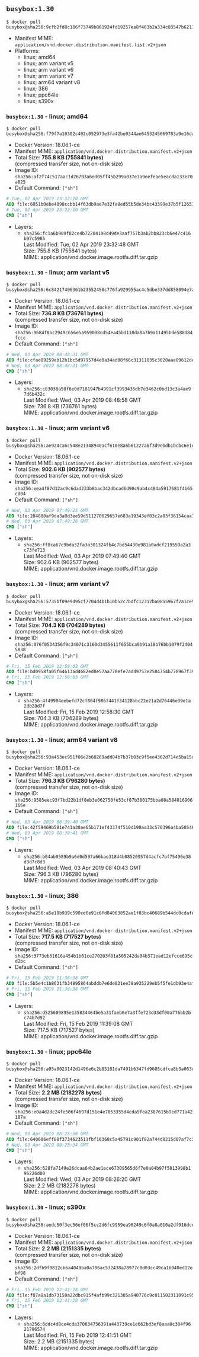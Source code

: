 ## `busybox:1.30`

```console
$ docker pull busybox@sha256:9cfb2fd8c186f73749b861924fd19257ea8f463b2a334c03547b621191ea9df8
```

-	Manifest MIME: `application/vnd.docker.distribution.manifest.list.v2+json`
-	Platforms:
	-	linux; amd64
	-	linux; arm variant v5
	-	linux; arm variant v6
	-	linux; arm variant v7
	-	linux; arm64 variant v8
	-	linux; 386
	-	linux; ppc64le
	-	linux; s390x

### `busybox:1.30` - linux; amd64

```console
$ docker pull busybox@sha256:f79f7a10302c402c052973e3fa42be0344ae6453245669783a9e16da3d56d5b4
```

-	Docker Version: 18.06.1-ce
-	Manifest MIME: `application/vnd.docker.distribution.manifest.v2+json`
-	Total Size: **755.8 KB (755841 bytes)**  
	(compressed transfer size, not on-disk size)
-	Image ID: `sha256:af2f74c517aac1d26793a6ed05ff45b299a037e1a9eefeae5eacda133e70a825`
-	Default Command: `["sh"]`

```dockerfile
# Tue, 02 Apr 2019 23:32:10 GMT
ADD file:6051b0ebe4098ccbb14f63db9ae7e32fa8ed55b5de34bc43399e37b5f12651b6 in / 
# Tue, 02 Apr 2019 23:32:10 GMT
CMD ["sh"]
```

-	Layers:
	-	`sha256:fc1a6b909f82ce4b72204198d49de3aaf757b3ab2bb823cb6e47c416b97c5985`  
		Last Modified: Tue, 02 Apr 2019 23:32:48 GMT  
		Size: 755.8 KB (755841 bytes)  
		MIME: application/vnd.docker.image.rootfs.diff.tar.gzip

### `busybox:1.30` - linux; arm variant v5

```console
$ docker pull busybox@sha256:6c84217406361b23552450c776fa929955ac4c5dbe337dd858094e7a79109003
```

-	Docker Version: 18.06.1-ce
-	Manifest MIME: `application/vnd.docker.distribution.manifest.v2+json`
-	Total Size: **736.8 KB (736761 bytes)**  
	(compressed transfer size, not on-disk size)
-	Image ID: `sha256:9684f8bc2949c656e5a959008cd54ea45bd110da8a7b9a11495bde588d84fccc`
-	Default Command: `["sh"]`

```dockerfile
# Wed, 03 Apr 2019 08:48:31 GMT
ADD file:cfae89259ab12b1bc5d97957d4e0a34ad08f66c31311835c3020aae89612de28 in / 
# Wed, 03 Apr 2019 08:48:31 GMT
CMD ["sh"]
```

-	Layers:
	-	`sha256:c83038a50f6e0d7181947b4991cf3993435db7e3462c0bd13c3a4ae97d6b432c`  
		Last Modified: Wed, 03 Apr 2019 08:48:58 GMT  
		Size: 736.8 KB (736761 bytes)  
		MIME: application/vnd.docker.image.rootfs.diff.tar.gzip

### `busybox:1.30` - linux; arm variant v6

```console
$ docker pull busybox@sha256:ae924ca6c548e21348940acf610e8a6b61227a6f3d9ebdb1bcbc6e1ea0a51b26
```

-	Docker Version: 18.06.1-ce
-	Manifest MIME: `application/vnd.docker.distribution.manifest.v2+json`
-	Total Size: **902.6 KB (902577 bytes)**  
	(compressed transfer size, not on-disk size)
-	Image ID: `sha256:eea4f87d12ac9c6dad233b8bac342dbcad6d90c9ab4c484a5917681f4b65cd04`
-	Default Command: `["sh"]`

```dockerfile
# Wed, 03 Apr 2019 07:49:25 GMT
ADD file:284880af9da3a0d3ee59d511270629657e683a19343ef03c2a83f36154caa77c in / 
# Wed, 03 Apr 2019 07:49:26 GMT
CMD ["sh"]
```

-	Layers:
	-	`sha256:ff0ca67c9bda32fa3a301324fb4c7bd54430e981a0adcf219559a2a3c73fe713`  
		Last Modified: Wed, 03 Apr 2019 07:49:40 GMT  
		Size: 902.6 KB (902577 bytes)  
		MIME: application/vnd.docker.image.rootfs.diff.tar.gzip

### `busybox:1.30` - linux; arm variant v7

```console
$ docker pull busybox@sha256:5735bf09e9d95cf7704d4b1b10b52c7bdfc12312ba0855967f2a1ce998aa9c49
```

-	Docker Version: 18.06.1-ce
-	Manifest MIME: `application/vnd.docker.distribution.manifest.v2+json`
-	Total Size: **704.3 KB (704289 bytes)**  
	(compressed transfer size, not on-disk size)
-	Image ID: `sha256:076f0534356f9c34071c3160d3455611f655bca9b91a18b76bb1079f24045838`
-	Default Command: `["sh"]`

```dockerfile
# Fri, 15 Feb 2019 12:58:03 GMT
ADD file:bd0958fa05f64613ad4682ed0e57aa778efe7add9753e2584754b770967f39dd in / 
# Fri, 15 Feb 2019 12:58:03 GMT
CMD ["sh"]
```

-	Layers:
	-	`sha256:4f49904eebefd72cf804f986f441f34128bbc22e21a2d76446e39e1a2db28d7f`  
		Last Modified: Fri, 15 Feb 2019 12:58:30 GMT  
		Size: 704.3 KB (704289 bytes)  
		MIME: application/vnd.docker.image.rootfs.diff.tar.gzip

### `busybox:1.30` - linux; arm64 variant v8

```console
$ docker pull busybox@sha256:93a453ec951f06e2b60269add04b7b37b03c9f5ee4362d714e5ba15d3c4c0f77
```

-	Docker Version: 18.06.1-ce
-	Manifest MIME: `application/vnd.docker.distribution.manifest.v2+json`
-	Total Size: **796.3 KB (796280 bytes)**  
	(compressed transfer size, not on-disk size)
-	Image ID: `sha256:9585eec93f7bd22b1df8eb3e062750fe53cf87b380175bba08a584816906166e`
-	Default Command: `["sh"]`

```dockerfile
# Wed, 03 Apr 2019 08:39:40 GMT
ADD file:42f59469b581e741a30ae65b171ef43374f510d190aa33c570396a4ba5054643 in / 
# Wed, 03 Apr 2019 08:39:41 GMT
CMD ["sh"]
```

-	Layers:
	-	`sha256:b04ab0589b9a6d0d597a66bae318d4b08520957d4acfc7bf75496e38d3d7c8d3`  
		Last Modified: Wed, 03 Apr 2019 08:40:43 GMT  
		Size: 796.3 KB (796280 bytes)  
		MIME: application/vnd.docker.image.rootfs.diff.tar.gzip

### `busybox:1.30` - linux; 386

```console
$ docker pull busybox@sha256:a5e18b939c590ce6e91c6fd84063852ae1f83bc40689b544dc0cdafe85ff24ec
```

-	Docker Version: 18.06.1-ce
-	Manifest MIME: `application/vnd.docker.distribution.manifest.v2+json`
-	Total Size: **717.5 KB (717527 bytes)**  
	(compressed transfer size, not on-disk size)
-	Image ID: `sha256:3773eb31616a454b1b61ce270203f81a505242da04b371ead12efcce695cd2bc`
-	Default Command: `["sh"]`

```dockerfile
# Fri, 15 Feb 2019 11:38:38 GMT
ADD file:5b5e4c1b8631fb34895864abddb7e6de831ee38a935229eb5f5fe1db93e4afe1 in / 
# Fri, 15 Feb 2019 11:38:38 GMT
CMD ["sh"]
```

-	Layers:
	-	`sha256:d525609895e135834464be5a31faeb6e7a3ffe723d33df00a776bb2bc74b7d92`  
		Last Modified: Fri, 15 Feb 2019 11:39:08 GMT  
		Size: 717.5 KB (717527 bytes)  
		MIME: application/vnd.docker.image.rootfs.diff.tar.gzip

### `busybox:1.30` - linux; ppc64le

```console
$ docker pull busybox@sha256:a05a8023142d1496e6c2b85101da7491b6347fd9605cdfca8b3a063dfa948748
```

-	Docker Version: 18.06.1-ce
-	Manifest MIME: `application/vnd.docker.distribution.manifest.v2+json`
-	Total Size: **2.2 MB (2182278 bytes)**  
	(compressed transfer size, not on-disk size)
-	Image ID: `sha256:e0a4d2dc24fe506f4697d151e4e7053355d4cda9fea2387615b9ed771a42187a`
-	Default Command: `["sh"]`

```dockerfile
# Wed, 03 Apr 2019 08:25:30 GMT
ADD file:640606eff88f3734623511fbf16368c5a45791c901f82a744d8215d07af7c3df in / 
# Wed, 03 Apr 2019 08:25:34 GMT
CMD ["sh"]
```

-	Layers:
	-	`sha256:628fa7149e26dcaa64b2ae1ece67309565d6f7e0a04b97f5813998b196226d80`  
		Last Modified: Wed, 03 Apr 2019 08:26:20 GMT  
		Size: 2.2 MB (2182278 bytes)  
		MIME: application/vnd.docker.image.rootfs.diff.tar.gzip

### `busybox:1.30` - linux; s390x

```console
$ docker pull busybox@sha256:aedc50f3ec56ef06f5cc2d6fc9959ea96249c6f0a8a010a2df916dce5ac0edc2
```

-	Docker Version: 18.06.1-ce
-	Manifest MIME: `application/vnd.docker.distribution.manifest.v2+json`
-	Total Size: **2.2 MB (2151335 bytes)**  
	(compressed transfer size, not on-disk size)
-	Image ID: `sha256:2dfb9f9812cb6a4049ba0a706ac532438a78977c0d03cc49ca16040ed12ebf98`
-	Default Command: `["sh"]`

```dockerfile
# Fri, 15 Feb 2019 12:41:28 GMT
ADD file:f87a8a1db73150a22dbc915f4afb99c321305a940776c9c011502311091c9525 in / 
# Fri, 15 Feb 2019 12:41:28 GMT
CMD ["sh"]
```

-	Layers:
	-	`sha256:6ddc4d8ce4cda370634756391a443739ce1e662bd3ef8aaa0c384f9621796574`  
		Last Modified: Fri, 15 Feb 2019 12:41:51 GMT  
		Size: 2.2 MB (2151335 bytes)  
		MIME: application/vnd.docker.image.rootfs.diff.tar.gzip
